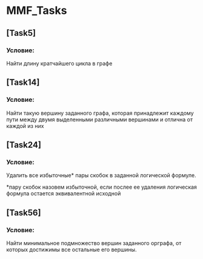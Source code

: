 # MMF_Tasks

## [Task5]
### Условие:
Найти длину кратчайшего цикла в графе

## [Task14]
### Условие:
Найти такую вершину заданного графа, которая принадлежит каждому пути между двумя выделенными различными вершинами и отлична от каждой из них

## [Task24]
### Условие:
Удалить все избыточные* пары скобок в заданной логической формуле.

*пару скобок назовем избыточной, если послее ее удаления логическая формула остается эквивалентной исходной

## [Task56]
### Условие:
Найти минимальное подмножество вершин заданного орграфа, от которых достижимы все остальные его вершины.

